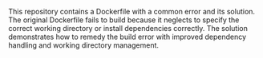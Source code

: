 This repository contains a Dockerfile with a common error and its solution. The original Dockerfile fails to build because it neglects to specify the correct working directory or install dependencies correctly. The solution demonstrates how to remedy the build error with improved dependency handling and working directory management.